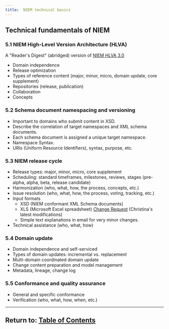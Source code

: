 ```yaml
---
title:  NIEM technical basics
---
```


## Technical fundamentals of NIEM

### 5.1 NIEM High-Level Version Architecture (HLVA)

A "Reader's Digest" (abridged) version of 
[NIEM HLVA 3.0](https://reference.niem.gov/niem/specification/high-level-version-architecture/3.0/)

- Domain independence
- Release optimization
- Types of reference content (major, minor, micro, domain update, core supplement)
- Repositories (release, publication)
- Collaboration
- Concepts

### 5.2 Schema document namespacing and versioning

- Important to domains who submit content in XSD.
- Describe the correlation of target namespaces and XML schema documents.
- Each schema document is assigned a unique target namespace.
- Namespace Syntax.
- URIs (Uniform Resource Identifiers), syntax, purpose, etc.

### 5.3 NIEM release cycle

- Release types:  major, minor, micro, core supplement
- Scheduling:  standard timeframes, milestones, reviews, stages 
(pre-alpha, alpha, beta, release candidate)
- Harmonization (who, what, how, the process, concepts, etc.)
- Issue resolution (who, what, how, the process, voting, tracking, etc.)
- Input formats
  - XSD (NIEM conformant XML Schema documents)
  - XLS (Microsoft Excel spreadsheet) 
[Change Request](https://reference.niem.gov/niem/resource/change-request/) 
(Christina's latest modifications)
  - Simple text explanations in email for very minor changes.
- Technical assistance (who, what, how)

### 5.4 Domain update

- Domain independence and self-serviced
- Types of domain updates: incremental vs. replacement
- Multi-domain coordinated domain update
- Change content preparation and model management
- Metadata, lineage, change log

### 5.5 Conformance and quality assurance

- General and specific conformance
- Verification (who, what, how, when, etc.)

----

## Return to:  [Table of Contents](./index)

